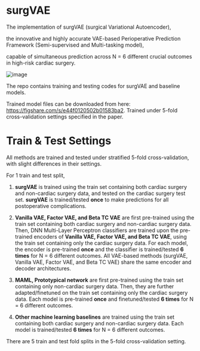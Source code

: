# surgVAE

The implementation of surgVAE (surgical Variational Autoencoder), 

the innovative and highly accurate VAE-based Perioperative Prediction Framework (Semi-supervised and Multi-tasking model), 

capable of simultaneous prediction across N = 6 different crucial outcomes in high-risk cardiac surgery.

![image](https://github.com/JunboShen/cardiacVAE/assets/93768018/bcd73c3d-f2ea-4a80-97ef-b5d92613f99e)


The repo contains training and testing codes for surgVAE and baseline models.

Trained model files can be downloaded from here: <https://figshare.com/s/e44f0120502b01583ba2>. Trained under 5-fold cross-validation settings specified in the paper.

# Train & Test Settings

All methods are trained and tested under stratified 5-fold cross-validation, with slight differences in their settings.

For 1 train and test split, 

1. **surgVAE** is trained using the train set containing both cardiac surgery and non-cardiac surgery data, and tested on the cardiac surgery test set. **surgVAE** is trained/tested **once** to make predictions for all postoperative complications. 

2. **Vanilla VAE, Factor VAE, and Beta TC VAE** are first pre-trained using the train set containing both cardiac surgery and non-cardiac surgery data. Then, DNN Multi-Layer Perceptron classifiers are trained upon the pre-trained encoders of **Vanilla VAE, Factor VAE, and Beta TC VAE**, using the train set containing only the cardiac surgery data. For each model, the encoder is pre-trained **once** and the classifier is trained/tested **6 times** for N = 6 different outcomes. All VAE-based methods (surgVAE, Vanilla VAE, Factor VAE, and Beta TC VAE) share the same encoder and decoder architectures.

3. **MAML, Prototypical network** are first pre-trained using the train set containing only non-cardiac surgery data. Then, they are further adapted/finetuned on the train set containing only the cardiac surgery data. Each model is pre-trained **once** and finetuned/tested **6 times** for N = 6 different outcomes.

4. **Other machine learning baselines** are trained using the train set containing both cardiac surgery and non-cardiac surgery data. Each model is trained/tested **6 times** for N = 6 different outcomes.

There are 5 train and test fold splits in the 5-fold cross-validation setting.
